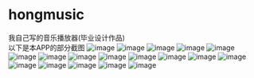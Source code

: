 # hongmusic
我自己写的音乐播放器(毕业设计作品)<br/>
以下是本APP的部分截图
![image](https://github.com/xchandroid/hongmusic/blob/master/images/Screenshot_20180912-224441.png)
![image](https://github.com/xchandroid/hongmusic/blob/master/images/Screenshot_20180912-224450.png)
![image](https://github.com/xchandroid/hongmusic/blob/master/images/Screenshot_20180912-224455.png)
![image](https://github.com/xchandroid/hongmusic/blob/master/images/Screenshot_20180912-224500.png)
![image](https://github.com/xchandroid/hongmusic/blob/master/images/Screenshot_20180912-224517.png)
![image](https://github.com/xchandroid/hongmusic/blob/master/images/Screenshot_20180912-224613.png)
![image](https://github.com/xchandroid/hongmusic/blob/master/images/Screenshot_20180912-224629.png)
![image](https://github.com/xchandroid/hongmusic/blob/master/images/Screenshot_20180912-224638.png)
![image](https://github.com/xchandroid/hongmusic/blob/master/images/Screenshot_20180912-224642.png)
![image](https://github.com/xchandroid/hongmusic/blob/master/images/Screenshot_20180912-224729.png)
![image](https://github.com/xchandroid/hongmusic/blob/master/images/Screenshot_20180912-224746.png)
![image](https://github.com/xchandroid/hongmusic/blob/master/images/Screenshot_20180912-224811.png)
![image](https://github.com/xchandroid/hongmusic/blob/master/images/Screenshot_20180912-225006.png)
![image](https://github.com/xchandroid/hongmusic/blob/master/images/Screenshot_20180912-225032.png)
![image](https://github.com/xchandroid/hongmusic/blob/master/images/Screenshot_20180912-230007.png)
![image](https://github.com/xchandroid/hongmusic/blob/master/images/Screenshot_20180912-230011.png)
![image](https://github.com/xchandroid/hongmusic/blob/master/images/Screenshot_20180912-230030.png)
![image](https://github.com/xchandroid/hongmusic/blob/master/images/Screenshot_20180912-230034.png)
